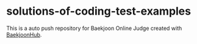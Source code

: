 # solutions-of-coding-test-examples
This is a auto push repository for Baekjoon Online Judge created with [BaekjoonHub](https://github.com/BaekjoonHub/BaekjoonHub).
